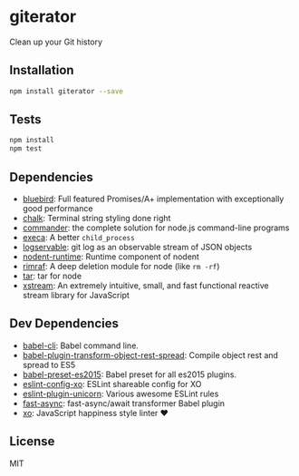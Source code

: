 # giterator 

Clean up your Git history

## Installation

```sh
npm install giterator --save
```


## Tests

```sh
npm install
npm test
```

## Dependencies

- [bluebird](https://github.com/petkaantonov/bluebird): Full featured Promises/A+ implementation with exceptionally good performance
- [chalk](https://github.com/chalk/chalk): Terminal string styling done right
- [commander](https://github.com/tj/commander.js): the complete solution for node.js command-line programs
- [execa](https://github.com/sindresorhus/execa): A better `child_process`
- [logservable](https://github.com/JamieMason/logservable): git log as an observable stream of JSON objects
- [nodent-runtime](https://github.com/MatAtBread/nodent-runtime): Runtime component of nodent
- [rimraf](https://github.com/isaacs/rimraf): A deep deletion module for node (like `rm -rf`)
- [tar](https://github.com/npm/node-tar): tar for node
- [xstream](https://github.com/staltz/xstream): An extremely intuitive, small, and fast functional reactive stream library for JavaScript

## Dev Dependencies

- [babel-cli](https://github.com/babel/babel/tree/master/packages): Babel command line.
- [babel-plugin-transform-object-rest-spread](https://github.com/babel/babel/tree/master/packages): Compile object rest and spread to ES5
- [babel-preset-es2015](https://github.com/babel/babel/tree/master/packages): Babel preset for all es2015 plugins.
- [eslint-config-xo](https://github.com/sindresorhus/eslint-config-xo): ESLint shareable config for XO
- [eslint-plugin-unicorn](https://github.com/sindresorhus/eslint-plugin-unicorn): Various awesome ESLint rules
- [fast-async](https://github.com/MatAtBread/fast-async): fast-async/await transformer Babel plugin
- [xo](https://github.com/sindresorhus/xo): JavaScript happiness style linter ❤️


## License

MIT